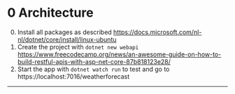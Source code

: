 # 0 Architecture
0. Install all packages as described https://docs.microsoft.com/nl-nl/dotnet/core/install/linux-ubuntu
1. Create the project with `dotnet new webapi` https://www.freecodecamp.org/news/an-awesome-guide-on-how-to-build-restful-apis-with-asp-net-core-87b818123e28/
2. Start the app with `dotnet watch run` to test and go to https://localhost:7016/weatherforecast
---
